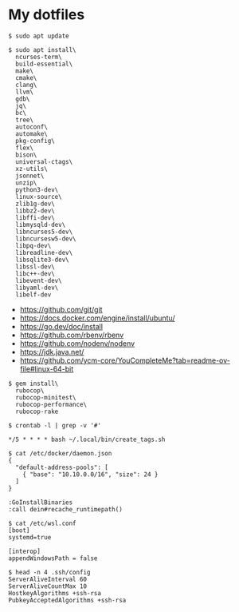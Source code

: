 My dotfiles
===============================================================================

```
$ sudo apt update
```

```
$ sudo apt install\
  ncurses-term\
  build-essential\
  make\
  cmake\
  clang\
  llvm\
  gdb\
  jq\
  bc\
  tree\
  autoconf\
  automake\
  pkg-config\
  flex\
  bison\
  universal-ctags\
  xz-utils\
  jsonnet\
  unzip\
  python3-dev\
  linux-source\
  zlib1g-dev\
  libbz2-dev\
  libffi-dev\
  libmysqld-dev\
  libncurses5-dev\
  libncursesw5-dev\
  libpq-dev\
  libreadline-dev\
  libsqlite3-dev\
  libssl-dev\
  libc++-dev\
  libevent-dev\
  libyaml-dev\
  libelf-dev
```

* https://github.com/git/git
* https://docs.docker.com/engine/install/ubuntu/
* https://go.dev/doc/install
* https://github.com/rbenv/rbenv
* https://github.com/nodenv/nodenv
* https://jdk.java.net/
* https://github.com/ycm-core/YouCompleteMe?tab=readme-ov-file#linux-64-bit

```
$ gem install\
  rubocop\
  rubocop-minitest\
  rubocop-performance\
  rubocop-rake
```

```
$ crontab -l | grep -v '#'

*/5 * * * * bash ~/.local/bin/create_tags.sh
```

```
$ cat /etc/docker/daemon.json
{
  "default-address-pools": [
    { "base": "10.10.0.0/16", "size": 24 }
  ]
}
```

```
:GoInstallBinaries
:call dein#recache_runtimepath()
```

```
$ cat /etc/wsl.conf
[boot]
systemd=true

[interop]
appendWindowsPath = false
```

```
$ head -n 4 .ssh/config
ServerAliveInterval 60
ServerAliveCountMax 10
HostkeyAlgorithms +ssh-rsa
PubkeyAcceptedAlgorithms +ssh-rsa
```
